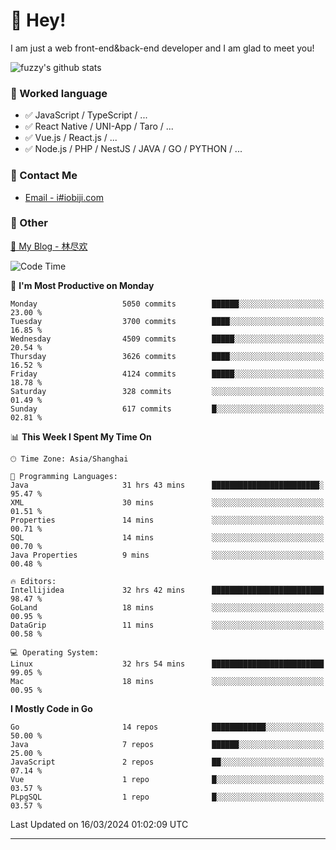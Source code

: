 # 👋 Hey!

I am just a web front-end&back-end developer and I am glad to meet you!

![fuzzy's github stats](https://github-readme-stats.vercel.app/api?username=JaydenForYou&&show_icons=true&&title_color=1abc9c&&icon_color=1abc9c)


### 📝 Worked language

- ✅ JavaScript / TypeScript / ...
- ✅ React Native / UNI-App / Taro / ...
- ✅ Vue.js / React.js / ...
- ✅ Node.js / PHP / NestJS / JAVA / GO / PYTHON / ...

### 📮 Contact Me

- [Email - i#iobiji.com](mailto:i@iobiji.com)


### 🤪 Other

[📌 My Blog - 林尽欢](https://iobiji.com)

<!--START_SECTION:waka-->
![Code Time](http://img.shields.io/badge/Code%20Time-324%20hrs%2023%20mins-blue)

📅 **I'm Most Productive on Monday** 

```text
Monday                   5050 commits        ██████░░░░░░░░░░░░░░░░░░░   23.00 % 
Tuesday                  3700 commits        ████░░░░░░░░░░░░░░░░░░░░░   16.85 % 
Wednesday                4509 commits        █████░░░░░░░░░░░░░░░░░░░░   20.54 % 
Thursday                 3626 commits        ████░░░░░░░░░░░░░░░░░░░░░   16.52 % 
Friday                   4124 commits        █████░░░░░░░░░░░░░░░░░░░░   18.78 % 
Saturday                 328 commits         ░░░░░░░░░░░░░░░░░░░░░░░░░   01.49 % 
Sunday                   617 commits         █░░░░░░░░░░░░░░░░░░░░░░░░   02.81 % 
```


📊 **This Week I Spent My Time On** 

```text
🕑︎ Time Zone: Asia/Shanghai

💬 Programming Languages: 
Java                     31 hrs 43 mins      ████████████████████████░   95.47 % 
XML                      30 mins             ░░░░░░░░░░░░░░░░░░░░░░░░░   01.51 % 
Properties               14 mins             ░░░░░░░░░░░░░░░░░░░░░░░░░   00.71 % 
SQL                      14 mins             ░░░░░░░░░░░░░░░░░░░░░░░░░   00.70 % 
Java Properties          9 mins              ░░░░░░░░░░░░░░░░░░░░░░░░░   00.48 % 

🔥 Editors: 
Intellijidea             32 hrs 42 mins      █████████████████████████   98.47 % 
GoLand                   18 mins             ░░░░░░░░░░░░░░░░░░░░░░░░░   00.95 % 
DataGrip                 11 mins             ░░░░░░░░░░░░░░░░░░░░░░░░░   00.58 % 

💻 Operating System: 
Linux                    32 hrs 54 mins      █████████████████████████   99.05 % 
Mac                      18 mins             ░░░░░░░░░░░░░░░░░░░░░░░░░   00.95 % 
```

**I Mostly Code in Go** 

```text
Go                       14 repos            ████████████░░░░░░░░░░░░░   50.00 % 
Java                     7 repos             ██████░░░░░░░░░░░░░░░░░░░   25.00 % 
JavaScript               2 repos             ██░░░░░░░░░░░░░░░░░░░░░░░   07.14 % 
Vue                      1 repo              █░░░░░░░░░░░░░░░░░░░░░░░░   03.57 % 
PLpgSQL                  1 repo              █░░░░░░░░░░░░░░░░░░░░░░░░   03.57 % 
```




 Last Updated on 16/03/2024 01:02:09 UTC
<!--END_SECTION:waka-->
---
